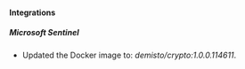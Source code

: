 
#### Integrations

##### Microsoft Sentinel
- Updated the Docker image to: *demisto/crypto:1.0.0.114611*.




